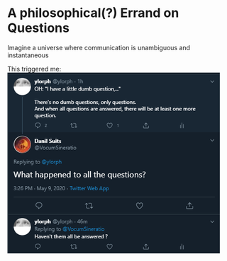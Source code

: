 # A philosophical(?) Errand on Questions

Imagine a universe where communication is unambiguous and instantaneous

This triggered me: 
![trigger](2020.05.09.AnErrandOnQuestions/trigger.png "This triggered me") 




